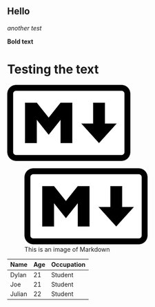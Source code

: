## Hello
*another test*

**Bold text**
# Testing the text
![alt text](images.png)
<figure>
    <img src="images.png" alt="text">
    <figcaption>This is an image of Markdown</figcaption>
</figure>

| Name    | Age | Occupation |
|---------|-----|-----------|
| Dylan   | 21  | Student  |
| Joe     | 21  | Student  |
| Julian | 22  | Student   |
